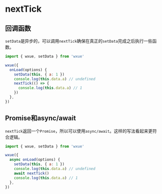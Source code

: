 
# nextTick

## 回调函数

`setData`是异步的，可以调用`nextTick`确保在真正的`setData`完成之后执行一些函数。
```javascript
import { wxue, setData } from 'wxue'

wxue({
  onLoad(options) {
    setData(this, { a: 1 })
    console.log(this.data.a) // undefined
    nextTick(() => {
      console.log(this.data.a) // 1
    })
  },
})
```

## Promise和async/await
`nextTick`返回一个`Promise`，所以可以使用`async/await`。这样的写法看起来更符合逻辑。

```javascript
import { wxue, setData } from 'wxue'

wxue({
  async onLoad(options) {
    setData(this, { a: 1 })
    console.log(this.data.a) // undefined
    await nextTick()
    console.log(this.data.a) // 1
  },
})
```
